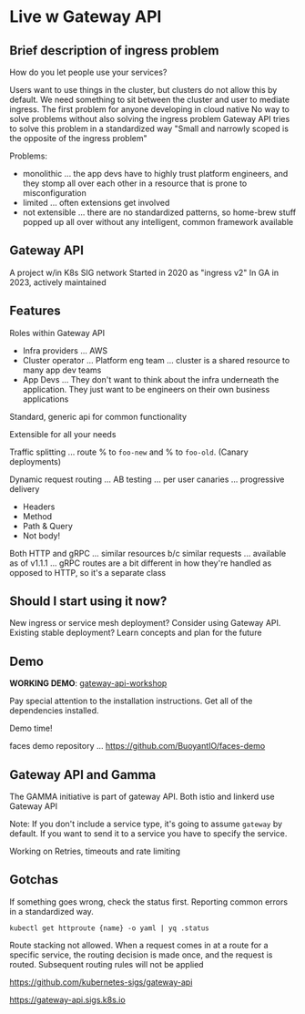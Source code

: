 # Live w Gateway API

## Brief description of ingress problem

How do you let people use your services?

Users want to use things in the cluster, but clusters do not allow this by default.
We need something to sit between the cluster and user to mediate ingress.
The first problem for anyone developing in cloud native
No way to solve problems without also solving the ingress problem
Gateway API tries to solve this problem in a standardized way
"Small and narrowly scoped is the opposite of the ingress problem"

Problems:
- monolithic ... the app devs have to highly trust platform engineers, and they stomp all over each other in a resource that is prone to misconfiguration
- limited ... often extensions get involved
- not extensible ... there are no standardized patterns, so home-brew stuff popped up all over without any intelligent, common framework available

## Gateway API

A project w/in K8s SIG network
Started in 2020 as "ingress v2"
In GA in 2023, actively maintained

## Features

Roles within Gateway API
- Infra providers ... AWS
- Cluster operator ... Platform eng team ... cluster is a shared resource to many app dev teams
- App Devs ... They don't want to think about the infra underneath the application. They just want to be engineers on their own business applications

Standard, generic api for common functionality

Extensible for all your needs

Traffic splitting ... route % to `foo-new` and % to `foo-old`. (Canary deployments)

Dynamic request routing ... AB testing ... per user canaries ... progressive delivery
- Headers
- Method
- Path & Query
- Not body!

Both HTTP and gRPC ... similar resources b/c similar requests ... available as of v1.1.1 ... gRPC routes are a bit different in how they're handled as opposed to HTTP, so it's a separate class

## Should I start using it now?

New ingress or service mesh deployment? Consider using Gateway API.
Existing stable deployment? Learn concepts and plan for the future

## Demo

**WORKING DEMO**: [gateway-api-workshop](https://github.com/earlofhemsley/gateway-api-workshop/tree/main)

Pay special attention to the installation instructions. Get all of the dependencies installed.

Demo time! 

faces demo repository ... https://github.com/BuoyantIO/faces-demo

## Gateway API and Gamma

The GAMMA initiative is part of gateway API. Both istio and linkerd use Gateway API

Note: If you don't include a service type, it's going to assume `gateway` by default. If you want to send it to a service you have to specify the service.

Working on Retries, timeouts and rate limiting

## Gotchas

If something goes wrong, check the status first. Reporting common errors in a standardized way.

```
kubectl get httproute {name} -o yaml | yq .status
```

Route stacking not allowed. When a request comes in at a route for a specific service, the routing decision is made once, and the request is routed. Subsequent routing rules will not be applied

https://github.com/kubernetes-sigs/gateway-api

https://gateway-api.sigs.k8s.io


